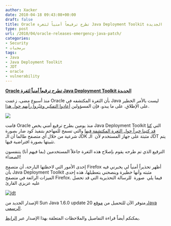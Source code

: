 ```yaml
---
author: Xacker
date: 2010-04-18 09:43:08+00:00
draft: false
title: Oracle تطرح ترقيعاً أمنياً لثغرة Java Deployment Toolkit الجديدة
type: post
url: /2010/04/oracle-releases-emergency-java-patch/
categories:
- Security
- برمجيات
tags:
- Java
- Java Deployment Toolkit
- JDT
- oracle
- vulnerability
---
```


[**Oracle تطرح ترقيعاً أمنياً لثغرة Java Deployment Toolkit الجديدة**](http://www.it-scoop.com/2010/04/Oracle-releases-emergency-java-patch)


منذ أسبوع مضى، زعمت Oracle بأن الثغرة المكتشفه في Java ليست بالأمر الخطير على الإطلاق. على ما يبدو، فإن المسؤولين [أعادوا التفكير وغيّروا رأيهم حول هذا](http://www.oracle.com/technology/deploy/security/alerts/alert-cve-2010-0886.html).

[![](http://www.it-scoop.com/wp-content/uploads/2010/04/java_logo.gif)
](http://www.it-scoop.com/2010/04/Oracle-releases-emergency-java-patch)

قامت Oracle منذ يومين بطرح ترقيع أمني يخص Java Deployment Toolkit التي [كنا قد كتبنا خبراً حول الثغرة المكتشفة فيها](http://www.it-scoop.com/2010/04/java-deployment-toolkit-vulnerability/) والتي تسمح للمهاجم بتنفيذ كود ضار بصورة شرعية من خلال أي متصفح طالما أن الـ JDK مثبتة على جهاز المستخدم لأن  الـ JDT يتم تثبيتها بصورة افتراضية فيها.

الترقيع الذي تم طرحه يقوم بإصلاح هذه الثغرة جاعلاً المستخدمين (بما فيهم أنا) يتنفسون الصعداء!

إحدى الأمور التي لاحظتها البارحة، أن متصفح Firefox أظهر تحذيراً أمنياً لي يخبرني فيه بأن Java Deployment Toolkit مثبته وأنها خطيرة وينصحني بتعطيلها، هذه إحدى الميزات الرائعة في متصفح Firefox. فيما يلي  صورة  للرسالة التحذيرية التي قد تحصل عليه عزيزي القارئ


[![jdt](http://www.it-scoop.com/wp-content/uploads/2010/04/jdt.png)
](http://www.it-scoop.com/wp-content/uploads/2010/04/jdt.png)


الإصدار الجديد من Sun Java 1.6.0 update 20 متوفر الآن للتحميل من [موقع Java الرسمي](http://www.java.com/inc/BrowserRedirect.jsp?locale=en&host=www.java.com).

يمكنكم أيضاً قراءة التفاصيل والملاحظات المتعلقة بهذا الإصدار عبر [الرابط](http://java.sun.com/javase/6/webnotes/6u20.html).
